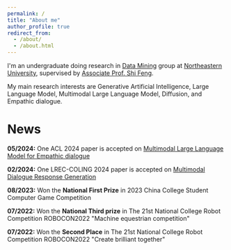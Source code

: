 ```yaml
---
permalink: /
title: "About me"
author_profile: true
redirect_from: 
  - /about/
  - /about.html
---
```



<!-- About me
====== -->
I'm an undergraduate doing research in [Data Mining](https://neu-datamining.github.io/) group at [Northeastern University](http://www.neu.edu.cn/), supervised by [Associate Prof. Shi Feng](https://neu-datamining.github.io/cse/fengshi/).

My main research interests are Generative Artificial Intelligence, Large Language Model, Multimodal Large Language Model, Diffusion, and Empathic dialogue.

News
======
**05/2024:** One ACL 2024 paper is accepted on [Multimodal Large Language Model for Empathic dialogue](https://arxiv.org/abs/2402.01679) 

**02/2024:** One LREC-COLING 2024 paper is accepted on [Multimodal Dialogue Response Generation](https://aclanthology.org/2024.lrec-main.1403/)

**08/2023:** Won the **National First Prize** in 2023 China College Student Computer Game Competition

**07/2022:** Won the **National Third prize** in The 21st National College Robot Competition ROBOCON2022 "Machine equestrian competition"

**07/2022:** Won the **Second Place** in The 21st National College Robot Competition ROBOCON2022 "Create brilliant together"